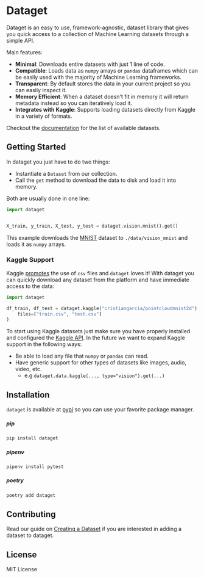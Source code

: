 # Dataget

Dataget is an easy to use, framework-agnostic, dataset library that gives you quick access to a collection of Machine Learning datasets through a simple API.

Main features:

* **Minimal**: Downloads entire datasets with just 1 line of code.
* **Compatible**: Loads data as `numpy` arrays or `pandas` dataframes which can be easily used with the majority of Machine Learning frameworks.
* **Transparent**: By default stores the data in your current project so you can easily inspect it.
* **Memory Efficient**: When a dataset doesn't fit in memory it will return metadata instead so you can iteratively load it.
* **Integrates with Kaggle**: Supports loading datasets directly from Kaggle in a variety of formats.

Checkout the [documentation](https://cgarciae.github.io/dataget/) for the list of available datasets.

## Getting Started

In dataget you just have to do two things:

* Instantiate a `Dataset` from our collection.
* Call the `get` method to download the data to disk and load it into memory.

Both are usually done in one line:

```python
import dataget


X_train, y_train, X_test, y_test = dataget.vision.mnist().get()
```

This example downloads the [MNIST](http://yann.lecun.com/exdb/mnist/) dataset to `./data/vision_mnist` and loads it as `numpy` arrays.

### Kaggle Support

Kaggle [promotes](https://www.kaggle.com/docs/datasets#supported-file-types) the use of `csv` files and `dataget` loves it! With dataget you can quickly download any dataset from the platform and have immediate access to the data:

```python
import dataget

df_train, df_test = dataget.kaggle("cristiangarcia/pointcloudmnist2d").get(
    files=["train.csv", "test.csv"]
)
```
To start using Kaggle datasets just make sure you have properly installed and configured the [Kaggle API](https://github.com/Kaggle/kaggle-api). In the future we want to expand Kaggle support in the following ways:

* Be able to load any file that `numpy` or `pandas` can read.
* Have generic support for other types of datasets like images, audio, video, etc. 
    * e.g `dataget.data.kaggle(..., type="vision").get(...)`


## Installation

`dataget` is available at [pypi](https://pypi.org/) so you can use your favorite package manager.

##### pip
```bash
pip install dataget
```

##### pipenv
```bash
pipenv install pytest
```
##### poetry
```bash
poetry add dataget
```

## Contributing

Read our guide on [Creating a Dataset](https://cgarciae.github.io/dataget/dataset/) if you are interested in adding a dataset to dataget.

## License
MIT License
